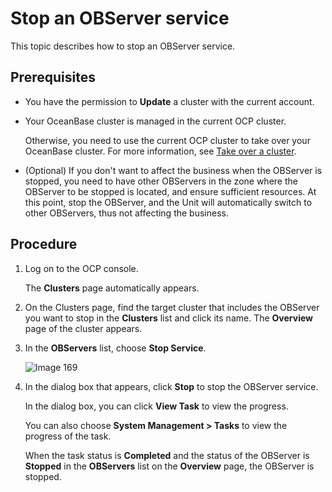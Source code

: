 # Stop an OBServer service

This topic describes how to stop an OBServer service. 

## Prerequisites

* You have the permission to **Update** a cluster with the current account. 



* Your OceanBase cluster is managed in the current OCP cluster. 

   Otherwise, you need to use the current OCP cluster to take over your OceanBase cluster. For more information, see [Take over a cluster](../1.take-over-a-cluster.md). 

* (Optional) If you don't want to affect the business when the OBServer is stopped, you need to have other OBServers in the zone where the OBServer to be stopped is located, and ensure sufficient resources. At this point, stop the OBServer, and the Unit will automatically switch to other OBServers, thus not affecting the business.



## Procedure

1. Log on to the OCP console. 

   The **Clusters** page automatically appears. 


2. On the Clusters page, find the target cluster that includes the OBServer you want to stop in the **Clusters** list and click its name. The **Overview** page of the cluster appears. 



3. In the **OBServers** list,  choose **Stop Service**. 

   ![Image 169](https://obbusiness-private.oss-cn-shanghai.aliyuncs.com/doc/img/ocp/%E5%81%9C%E6%AD%A2%E6%9C%8D%E5%8A%A1.png)


4. In the dialog box that appears, click **Stop** to stop the OBServer service. 

   In the dialog box, you can click **View Task** to view the progress. 

   You can also choose **System Management > Tasks** to view the progress of the task. 

   When the task status is **Completed** and the status of the OBServer is **Stopped** in the **OBServers** list on the **Overview** page, the OBServer is stopped. 

